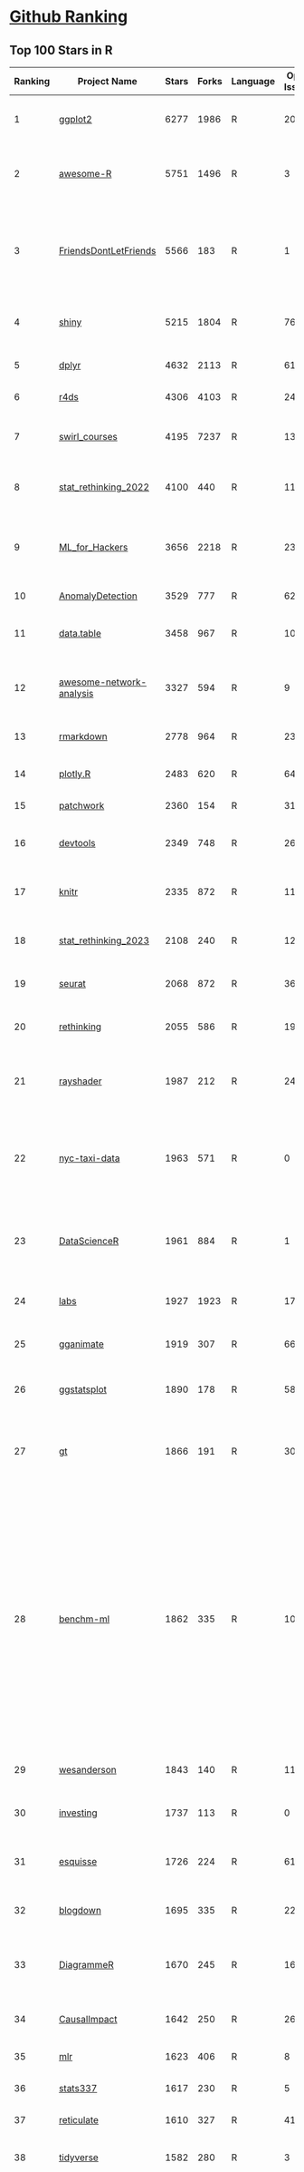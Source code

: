 [Github Ranking](../README.md)
==========

## Top 100 Stars in R

| Ranking | Project Name | Stars | Forks | Language | Open Issues | Description | Last Commit |
| ------- | ------------ | ----- | ----- | -------- | ----------- | ----------- | ----------- |
| 1 | [ggplot2](https://github.com/tidyverse/ggplot2) | 6277 | 1986 | R | 203 | An implementation of the Grammar of Graphics in R | 2024-03-15T15:35:17Z |
| 2 | [awesome-R](https://github.com/qinwf/awesome-R) | 5751 | 1496 | R | 3 | A curated list of awesome R packages, frameworks and software. | 2024-02-29T09:37:56Z |
| 3 | [FriendsDontLetFriends](https://github.com/cxli233/FriendsDontLetFriends) | 5566 | 183 | R | 1 | Friends don't let friends make certain types of data visualization - What are they and why are they bad.  | 2024-03-10T15:55:19Z |
| 4 | [shiny](https://github.com/rstudio/shiny) | 5215 | 1804 | R | 763 | Easy interactive web applications with R | 2024-03-16T08:50:29Z |
| 5 | [dplyr](https://github.com/tidyverse/dplyr) | 4632 | 2113 | R | 61 | dplyr: A grammar of data manipulation | 2024-03-12T07:48:43Z |
| 6 | [r4ds](https://github.com/hadley/r4ds) | 4306 | 4103 | R | 24 | R for data science: a book | 2024-03-13T16:33:59Z |
| 7 | [swirl_courses](https://github.com/swirldev/swirl_courses) | 4195 | 7237 | R | 136 | :mortar_board: A collection of interactive courses for the swirl R package. | 2024-01-10T17:38:19Z |
| 8 | [stat_rethinking_2022](https://github.com/rmcelreath/stat_rethinking_2022) | 4100 | 440 | R | 11 | Statistical Rethinking course winter 2022 | 2022-03-15T15:07:26Z |
| 9 | [ML_for_Hackers](https://github.com/johnmyleswhite/ML_for_Hackers) | 3656 | 2218 | R | 23 | Code accompanying the book "Machine Learning for Hackers" | 2019-05-26T16:52:29Z |
| 10 | [AnomalyDetection](https://github.com/twitter/AnomalyDetection) | 3529 | 777 | R | 62 | Anomaly Detection with R | 2019-08-30T19:49:16Z |
| 11 | [data.table](https://github.com/Rdatatable/data.table) | 3458 | 967 | R | 1015 | R's data.table package extends data.frame: | 2024-03-16T07:27:15Z |
| 12 | [awesome-network-analysis](https://github.com/briatte/awesome-network-analysis) | 3327 | 594 | R | 9 | A curated list of awesome network analysis resources. | 2024-02-24T21:54:01Z |
| 13 | [rmarkdown](https://github.com/rstudio/rmarkdown) | 2778 | 964 | R | 236 | Dynamic Documents for R | 2024-03-05T22:37:26Z |
| 14 | [plotly.R](https://github.com/plotly/plotly.R) | 2483 | 620 | R | 649 | An interactive graphing library for R | 2024-02-05T18:07:25Z |
| 15 | [patchwork](https://github.com/thomasp85/patchwork) | 2360 | 154 | R | 31 | The Composer of ggplots | 2024-02-12T09:54:56Z |
| 16 | [devtools](https://github.com/r-lib/devtools) | 2349 | 748 | R | 26 | Tools to make an R developer's life easier | 2024-02-21T21:58:49Z |
| 17 | [knitr](https://github.com/yihui/knitr) | 2335 | 872 | R | 117 | A general-purpose tool for dynamic report generation in R | 2024-03-04T16:25:55Z |
| 18 | [stat_rethinking_2023](https://github.com/rmcelreath/stat_rethinking_2023) | 2108 | 240 | R | 12 | Statistical Rethinking Course for Jan-Mar 2023 | 2023-11-28T12:15:06Z |
| 19 | [seurat](https://github.com/satijalab/seurat) | 2068 | 872 | R | 366 | R toolkit for single cell genomics | 2024-03-14T21:23:45Z |
| 20 | [rethinking](https://github.com/rmcelreath/rethinking) | 2055 | 586 | R | 197 | Statistical Rethinking course and book package | 2024-02-03T15:47:10Z |
| 21 | [rayshader](https://github.com/tylermorganwall/rayshader) | 1987 | 212 | R | 24 | R Package for 2D and 3D mapping and data visualization | 2024-02-20T06:12:09Z |
| 22 | [nyc-taxi-data](https://github.com/toddwschneider/nyc-taxi-data) | 1963 | 571 | R | 0 | Import public NYC taxi and for-hire vehicle (Uber, Lyft) trip data into a PostgreSQL or ClickHouse database | 2023-02-10T12:10:47Z |
| 23 | [DataScienceR](https://github.com/ujjwalkarn/DataScienceR) | 1961 | 884 | R | 1 | a curated list of R tutorials for Data Science, NLP and Machine Learning  | 2023-03-10T11:06:16Z |
| 24 | [labs](https://github.com/genomicsclass/labs) | 1927 | 1923 | R | 17 | Rmd source files for the HarvardX series PH525x | 2024-02-12T12:55:39Z |
| 25 | [gganimate](https://github.com/thomasp85/gganimate) | 1919 | 307 | R | 66 | A Grammar of Animated Graphics | 2024-02-27T14:13:52Z |
| 26 | [ggstatsplot](https://github.com/IndrajeetPatil/ggstatsplot) | 1890 | 178 | R | 58 | Enhancing {ggplot2} plots with statistical analysis 📊📣 | 2024-03-14T16:37:16Z |
| 27 | [gt](https://github.com/rstudio/gt) | 1866 | 191 | R | 301 | Easily generate information-rich, publication-quality tables from R | 2024-03-13T18:32:42Z |
| 28 | [benchm-ml](https://github.com/szilard/benchm-ml) | 1862 | 335 | R | 10 | A minimal benchmark for scalability, speed and accuracy of commonly used open source implementations (R packages, Python scikit-learn, H2O, xgboost, Spark MLlib etc.) of the top machine learning algorithms for binary classification (random forests, gradient boosted trees, deep neural networks etc.). | 2022-09-16T14:01:14Z |
| 29 | [wesanderson](https://github.com/karthik/wesanderson) | 1843 | 140 | R | 11 | A Wes Anderson color palette for R | 2023-10-31T16:22:04Z |
| 30 | [investing](https://github.com/zonination/investing) | 1737 | 113 | R | 0 | Investing Returns on the Market as a Whole | 2016-12-27T13:58:02Z |
| 31 | [esquisse](https://github.com/dreamRs/esquisse) | 1726 | 224 | R | 61 | RStudio add-in to make plots interactively with ggplot2 | 2024-03-12T16:49:34Z |
| 32 | [blogdown](https://github.com/rstudio/blogdown) | 1695 | 335 | R | 22 | Create Blogs and Websites with R Markdown | 2024-02-28T08:42:09Z |
| 33 | [DiagrammeR](https://github.com/rich-iannone/DiagrammeR) | 1670 | 245 | R | 160 | Graph and network visualization using tabular data in R | 2024-03-14T05:12:00Z |
| 34 | [CausalImpact](https://github.com/google/CausalImpact) | 1642 | 250 | R | 26 | An R package for causal inference in time series | 2023-07-17T18:19:58Z |
| 35 | [mlr](https://github.com/mlr-org/mlr) | 1623 | 406 | R | 8 | Machine Learning in R  | 2024-02-05T17:10:43Z |
| 36 | [stats337](https://github.com/hadley/stats337) | 1617 | 230 | R | 5 | Readings in applied data science | 2018-06-21T15:57:29Z |
| 37 | [reticulate](https://github.com/rstudio/reticulate) | 1610 | 327 | R | 412 | R Interface to Python | 2024-03-14T15:52:42Z |
| 38 | [tidyverse](https://github.com/tidyverse/tidyverse) | 1582 | 280 | R | 3 | Easily install and load packages from the tidyverse | 2023-12-12T13:45:13Z |
| 39 | [caret](https://github.com/topepo/caret) | 1578 | 629 | R | 169 | caret (Classification And Regression Training) R package that contains misc functions for training and plotting classification and regression models | 2023-10-02T22:36:47Z |
| 40 | [bbplot](https://github.com/bbc/bbplot) | 1521 | 258 | R | 12 | R package that helps create and export ggplot2 charts in the style used by the BBC News data team | 2021-07-02T16:44:39Z |
| 41 | [tofsims](https://github.com/fossasia/tofsims) | 1494 | 6 | R | 0 | None | 2017-11-29T19:16:12Z |
| 42 | [geocompr](https://github.com/geocompx/geocompr) | 1462 | 580 | R | 7 | Geocomputation with R: an open source book | 2024-03-10T17:12:20Z |
| 43 | [rvest](https://github.com/tidyverse/rvest) | 1456 | 338 | R | 17 | Simple web scraping for R | 2024-02-26T16:02:40Z |
| 44 | [r-color-palettes](https://github.com/EmilHvitfeldt/r-color-palettes) | 1402 | 136 | R | 24 | Comprehensive list of color palettes available in R ❤️🧡💛💚💙💜 | 2024-01-27T06:33:50Z |
| 45 | [broom](https://github.com/tidymodels/broom) | 1399 | 295 | R | 5 | Convert statistical analysis objects from R into tidy format | 2024-03-13T19:24:31Z |
| 46 | [plumber](https://github.com/rstudio/plumber) | 1355 | 252 | R | 131 | Turn your R code into a web API. | 2024-03-15T18:05:42Z |
| 47 | [janitor](https://github.com/sfirke/janitor) | 1333 | 130 | R | 32 | simple tools for data cleaning in R | 2024-03-02T09:00:21Z |
| 48 | [drake](https://github.com/ropensci/drake) | 1329 | 131 | R | 0 | An R-focused pipeline toolkit for reproducibility and high-performance computing | 2024-03-04T14:46:51Z |
| 49 | [tidyr](https://github.com/tidyverse/tidyr) | 1324 | 410 | R | 50 | Tidy Messy Data | 2024-02-05T20:31:02Z |
| 50 | [tensorflow](https://github.com/rstudio/tensorflow) | 1315 | 318 | R | 37 | TensorFlow for R | 2024-02-01T13:42:57Z |
| 51 | [rnaseq_tutorial](https://github.com/griffithlab/rnaseq_tutorial) | 1303 | 614 | R | 5 | Informatics for RNA-seq: A web resource for analysis on the cloud. Educational tutorials and working pipelines for RNA-seq analysis including an introduction to: cloud computing, critical file formats, reference genomes, gene annotation, expression, differential expression, alternative splicing, data visualization, and interpretation. | 2023-05-31T18:45:10Z |
| 52 | [ggthemes](https://github.com/jrnold/ggthemes) | 1285 | 228 | R | 8 | Additional themes, scales, and geoms for ggplot2 | 2024-02-14T22:58:14Z |
| 53 | [mastering-shiny](https://github.com/hadley/mastering-shiny) | 1280 | 564 | R | 53 | Mastering Shiny: a book | 2024-01-30T14:55:47Z |
| 54 | [sf](https://github.com/r-spatial/sf) | 1260 | 280 | R | 44 | Simple Features for R | 2024-03-06T15:23:13Z |
| 55 | [brms](https://github.com/paul-buerkner/brms) | 1216 | 174 | R | 104 | brms R package for Bayesian generalized multivariate non-linear multilevel models using Stan | 2024-03-15T12:46:33Z |
| 56 | [purrr](https://github.com/tidyverse/purrr) | 1212 | 250 | R | 27 | A functional programming toolkit for R | 2024-02-01T20:38:59Z |
| 57 | [ComplexHeatmap](https://github.com/jokergoo/ComplexHeatmap) | 1210 | 218 | R | 156 | Make Complex Heatmaps  | 2024-01-18T01:49:05Z |
| 58 | [hrbrthemes](https://github.com/hrbrmstr/hrbrthemes) | 1190 | 94 | R | 26 | :lock_with_ink_pen: Opinionated, typographic-centric ggplot2 themes and theme components | 2024-03-03T11:03:15Z |
| 59 | [ggrepel](https://github.com/slowkow/ggrepel) | 1181 | 91 | R | 32 | :round_pushpin: Repel overlapping text labels away from each other in your ggplot2 figures. | 2024-02-11T20:37:08Z |
| 60 | [advanced-shiny](https://github.com/daattali/advanced-shiny) | 1171 | 386 | R | 0 | 🤹 Shiny tips & tricks for improving your apps and solving common problems | 2021-09-27T18:50:51Z |
| 61 | [vitae](https://github.com/mitchelloharawild/vitae) | 1166 | 223 | R | 32 | R Markdown Résumés and CVs | 2024-03-07T22:59:39Z |
| 62 | [tidytext](https://github.com/juliasilge/tidytext) | 1151 | 182 | R | 9 | Text mining using tidy tools :sparkles::page_facing_up::sparkles: | 2023-09-05T23:20:58Z |
| 63 | [lintr](https://github.com/r-lib/lintr) | 1138 | 183 | R | 254 | Static Code Analysis for R | 2024-03-13T00:20:14Z |
| 64 | [forecast](https://github.com/robjhyndman/forecast) | 1091 | 335 | R | 15 | Forecasting Functions for Time Series and Linear Models | 2024-03-13T00:17:38Z |
| 65 | [swirl](https://github.com/swirldev/swirl) | 1086 | 594 | R | 288 | :cyclone: Learn R, in R. | 2023-10-27T18:00:31Z |
| 66 | [r-source](https://github.com/wch/r-source) | 1079 | 298 | R | 0 | Read-only mirror of R source code from https://svn.r-project.org/R/, updated hourly. See the build instructions on the wiki page. | 2024-03-15T23:30:25Z |
| 67 | [statistics-for-data-scientists](https://github.com/andrewgbruce/statistics-for-data-scientists) | 1074 | 649 | R | 9 | Code and data associated with the book "Statistics for Data Scientists: 50 Essential Concepts" | 2022-12-16T01:16:27Z |
| 68 | [ggpubr](https://github.com/kassambara/ggpubr) | 1071 | 160 | R | 211 | 'ggplot2' Based Publication Ready Plots | 2023-08-24T09:40:01Z |
| 69 | [ggraph](https://github.com/thomasp85/ggraph) | 1034 | 108 | R | 32 | Grammar of Graph Graphics | 2024-03-07T12:53:00Z |
| 70 | [MetBrewer](https://github.com/BlakeRMills/MetBrewer) | 1026 | 76 | R | 5 | Color palette package in R inspired by works at the Metropolitan Museum of Art in New York | 2023-09-30T14:24:56Z |
| 71 | [easystats](https://github.com/easystats/easystats) | 1000 | 73 | R | 39 | :milky_way: The R easystats-project | 2024-02-28T07:17:22Z |
| 72 | [rstan](https://github.com/stan-dev/rstan) | 993 | 268 | R | 327 | RStan, the R interface to Stan | 2024-02-19T23:02:04Z |
| 73 | [readr](https://github.com/tidyverse/readr) | 987 | 286 | R | 70 | Read flat files (csv, tsv, fwf) into R | 2024-01-10T23:37:44Z |
| 74 | [httr](https://github.com/r-lib/httr) | 978 | 1993 | R | 1 | httr: a friendly http package for R | 2023-10-31T20:49:27Z |
| 75 | [renv](https://github.com/rstudio/renv) | 954 | 143 | R | 102 | renv: Project environments for R. | 2024-03-15T21:03:22Z |
| 76 | [magrittr](https://github.com/tidyverse/magrittr) | 951 | 157 | R | 20 | Improve the readability of R code with the pipe | 2023-03-08T13:37:44Z |
| 77 | [performance](https://github.com/easystats/performance) | 939 | 86 | R | 104 | :muscle: Models' quality and performance metrics (R2, ICC, LOO, AIC, BF, ...) | 2024-03-16T09:35:52Z |
| 78 | [circlize](https://github.com/jokergoo/circlize) | 930 | 141 | R | 48 | Circular visualization in R  | 2023-11-11T08:34:17Z |
| 79 | [future](https://github.com/HenrikBengtsson/future) | 927 | 80 | R | 102 | :rocket: R package: future: Unified Parallel and Distributed Processing in R for Everyone | 2024-03-06T19:55:29Z |
| 80 | [clusterProfiler](https://github.com/YuLab-SMU/clusterProfiler) | 926 | 242 | R | 283 | :bar_chart: A universal enrichment tool for interpreting omics data | 2024-03-07T09:09:07Z |
| 81 | [gtsummary](https://github.com/ddsjoberg/gtsummary) | 924 | 103 | R | 34 | Presentation-Ready Data Summary and Analytic Result Tables | 2024-03-11T04:04:11Z |
| 82 | [sparklyr](https://github.com/sparklyr/sparklyr) | 922 | 302 | R | 323 | R interface for Apache Spark | 2024-02-15T16:47:57Z |
| 83 | [tinytex](https://github.com/rstudio/tinytex) | 918 | 112 | R | 21 | A lightweight, cross-platform, portable, and easy-to-maintain LaTeX distribution based on TeX Live | 2024-03-14T12:36:18Z |
| 84 | [ggforce](https://github.com/thomasp85/ggforce) | 900 | 106 | R | 51 | Accelerating ggplot2 | 2024-02-19T13:37:13Z |
| 85 | [generativeart](https://github.com/cutterkom/generativeart) | 885 | 155 | R | 5 | Create Generative Art with R | 2022-04-27T07:53:49Z |
| 86 | [datapasta](https://github.com/MilesMcBain/datapasta) | 881 | 58 | R | 28 | On top of spaghetti, all covered in cheese.... | 2022-04-29T11:08:13Z |
| 87 | [BanditsBook](https://github.com/johnmyleswhite/BanditsBook) | 879 | 267 | R | 5 | Code for my book on Multi-Armed Bandit Algorithms | 2020-01-09T19:48:06Z |
| 88 | [ggthemr](https://github.com/Mikata-Project/ggthemr) | 870 | 106 | R | 7 | Themes for ggplot2. | 2022-05-07T19:44:21Z |
| 89 | [mlr3](https://github.com/mlr-org/mlr3) | 870 | 82 | R | 72 | mlr3: Machine Learning in R - next generation | 2024-03-06T08:36:21Z |
| 90 | [golem](https://github.com/ThinkR-open/golem) | 866 | 129 | R | 71 | A Framework for Building Robust Shiny Apps  | 2024-02-29T20:36:51Z |
| 91 | [pagedown](https://github.com/rstudio/pagedown) | 861 | 130 | R | 79 | Paginate the HTML Output of R Markdown with CSS for Print | 2023-12-29T22:36:29Z |
| 92 | [testthat](https://github.com/r-lib/testthat) | 860 | 312 | R | 90 | An R 📦 to make testing 😀 | 2024-02-15T15:38:09Z |
| 93 | [fasteR](https://github.com/matloff/fasteR) | 858 | 139 | R | 6 | Fast Lane to Learning R! | 2023-12-05T07:00:33Z |
| 94 | [rappor](https://github.com/google/rappor) | 855 | 210 | R | 26 | RAPPOR: Privacy-Preserving Reporting Algorithms | 2022-07-14T06:30:15Z |
| 95 | [targets](https://github.com/ropensci/targets) | 852 | 67 | R | 1 | Function-oriented Make-like declarative workflows for R | 2024-03-15T16:59:13Z |
| 96 | [slidify](https://github.com/ramnathv/slidify) | 845 | 340 | R | 173 | Generate reproducible html5 slides from R markdown | 2016-08-02T03:54:45Z |
| 97 | [gptstudio](https://github.com/MichelNivard/gptstudio) | 837 | 94 | R | 11 | GPT RStudio addins that enable GPT assisted coding, writing & analysis | 2024-03-10T11:44:18Z |
| 98 | [text2vec](https://github.com/dselivanov/text2vec) | 837 | 134 | R | 23 | Fast vectorization, topic modeling, distances and GloVe word embeddings in R. | 2023-11-13T02:25:09Z |
| 99 | [paletteer](https://github.com/EmilHvitfeldt/paletteer) | 836 | 45 | R | 3 | 🎨🎨🎨 Collection of most color palettes in a single R package | 2024-01-22T15:56:38Z |
| 100 | [palmerpenguins](https://github.com/allisonhorst/palmerpenguins) | 834 | 200 | R | 12 | A great intro dataset for data exploration & visualization (alternative to iris). | 2024-02-19T13:56:55Z |


